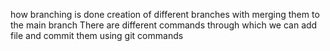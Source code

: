 how branching is done creation of different branches with merging them to the main branch
There are different commands through which we can add file and commit them using git commands